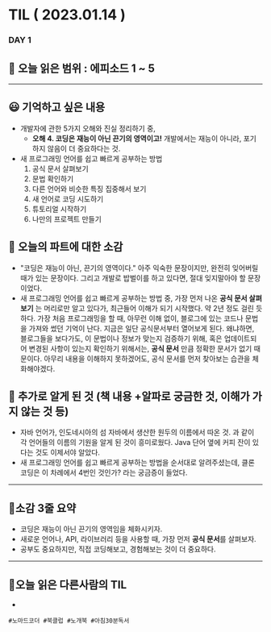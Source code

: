 # TIL ( 2023.01.14 )

### DAY 1

## 🔖 오늘 읽은 범위 : 에피소드 1 ~ 5

---


##  😃  기억하고 싶은 내용

- 개발자에 관한 5가지 오해와 진실 정리하기 중, 
  - **오해 4. 코딩은 재능이 아닌 끈기의 영역이고!** 개발에서는 재능이 아니라, 포기하지 않음이 더 중요하다는 것.
- 새 프로그래밍 언어를 쉽고 빠르게 공부하는 방법
  1. 공식 문서 살펴보기
  2. 문법 확인하기
  3. 다른 언어와 비슷한 특징 집중해서 보기
  4. 새 언어로 코딩 시도하기
  5. 튜토리얼 시작하기
  6. 나만의 프로젝트 만들기

## 🤔 오늘의 파트에 대한 소감

- "코딩은 재능이 아닌, 끈기의 영역이다." 아주 익숙한 문장이지만, 완전히 잊어버릴 때가 있는 문장이다. 그리고 개발로 밥벌이를 하고 있다면, 절대 잊지말아야 할 문장이었다.
- 새 프로그래밍 언어를 쉽고 빠르게 공부하는 방법 중, 가장 먼저 나온 **공식 문서 살펴보기** 는 머리로만 알고 있다가, 최근들어 이해가 되기 시작했다. 약 2년 정도 걸린 듯 하다. 가장 처음 프로그래밍을 할 때, 아무런 이해 없이, 블로그에 있는 코드나 문법을 가져와 썼던 기억이 난다. 지금은 일단 공식문서부터 열어보게 된다. 왜냐하면, 블로그들을 보다가도, 이 문법이나 정보가 맞는지 검증하기 위해, 혹은 업데이트되어 변경된 사항이 있는지 확인하기 위해서는, **공식 문서** 만큼 정확한 문서가 없기 때문이다. 아무리 내용을 이해하지 못하겠어도, 공식 문서를 먼저 찾아보는 습관을 체화해야겠다.

## 🔎 추가로 알게 된 것 (책 내용 +알파로 궁금한 것, 이해가 가지 않는 것 등)

- 자바 언어가, 인도네시아의 섬 자바에서 생산한 원두의 이름에서 따온 것. 과 같이 각 언어들의 이름의 기원을 알게 된 것이 흥미로웠다. Java 단어 옆에 커피 잔이 있다는 것도 이제서야 알았다.
- 새 프로그래밍 언어를 쉽고 빠르게 공부하는 방법을 순서대로 알려주셨는데, 클론 코딩은 이 차례에서 4번인 것인가? 라는 궁금증이 들었다.

---

## 🤟소감 3줄 요약

- 코딩은 재능이 아닌 끈기의 영역임을 체화시키자.
- 새로운 언어나, API, 라이브러리 등을 사용할 때, 가장 먼저 **공식 문서**를 살펴보자.
- 공부도 중요하지만, 직접 코딩해보고, 경험해보는 것이 더 중요하다.

---

## 📍오늘 읽은 다른사람의 TIL

-

```
#노마드코더 #북클럽 #노개북 #아침30분독서 
```
